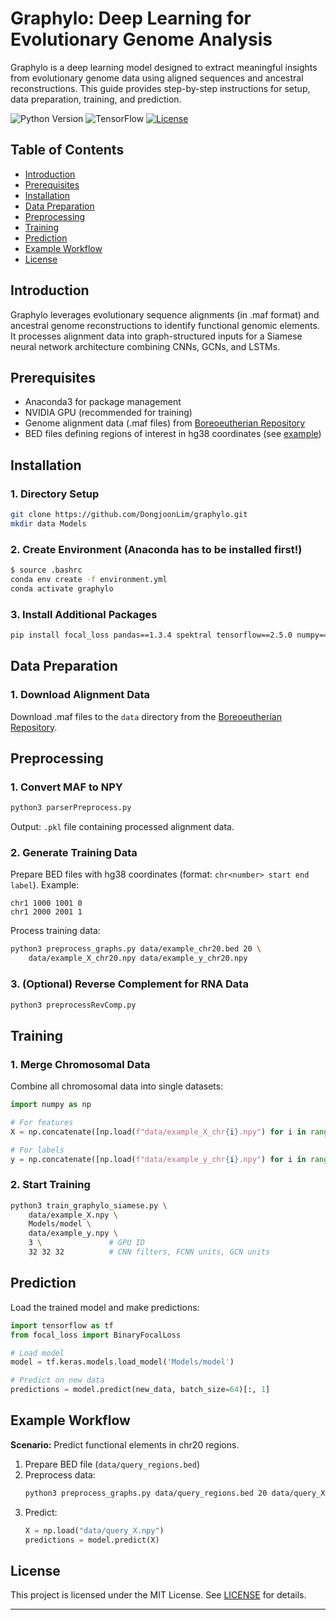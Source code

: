 # Graphylo: Deep Learning for Evolutionary Genome Analysis

Graphylo is a deep learning model designed to extract meaningful insights from evolutionary genome data using aligned sequences and ancestral reconstructions. This guide provides step-by-step instructions for setup, data preparation, training, and prediction.

![Python Version](https://img.shields.io/badge/Python-3.7%2B-blue)
![TensorFlow](https://img.shields.io/badge/TensorFlow-2.5-orange)
[![License](https://img.shields.io/badge/License-MIT-green)](LICENSE)

## Table of Contents
- [Introduction](#introduction)
- [Prerequisites](#prerequisites)
- [Installation](#installation)
- [Data Preparation](#data-preparation)
- [Preprocessing](#preprocessing)
- [Training](#training)
- [Prediction](#prediction)
- [Example Workflow](#example-workflow)
- [License](#license)

## Introduction
Graphylo leverages evolutionary sequence alignments (in .maf format) and ancestral genome reconstructions to identify functional genomic elements. It processes alignment data into graph-structured inputs for a Siamese neural network architecture combining CNNs, GCNs, and LSTMs.

## Prerequisites
- Anaconda3 for package management
- NVIDIA GPU (recommended for training)
- Genome alignment data (.maf files) from [Boreoeutherian Repository](http://repo.cs.mcgill.ca/PUB/blanchem/Boreoeutherian/)
- BED files defining regions of interest in hg38 coordinates (see [example](data/example.bed))

## Installation
### 1. Directory Setup
```bash
git clone https://github.com/DongjoonLim/graphylo.git
mkdir data Models
```

### 2. Create Environment (Anaconda has to be installed first!)
```bash
$ source .bashrc
conda env create -f environment.yml
conda activate graphylo
```

### 3. Install Additional Packages
```bash
pip install focal_loss pandas==1.3.4 spektral tensorflow==2.5.0 numpy==1.20.3 pyBigWig
```

## Data Preparation

### 1. Download Alignment Data
Download .maf files to the `data` directory from the [Boreoeutherian Repository](http://repo.cs.mcgill.ca/PUB/blanchem/Boreoeutherian/).

## Preprocessing

### 1. Convert MAF to NPY
```bash
python3 parserPreprocess.py
```
Output: `.pkl` file containing processed alignment data.

### 2. Generate Training Data
Prepare BED files with hg38 coordinates (format: `chr<number> start end label`). Example:
```bed
chr1 1000 1001 0
chr1 2000 2001 1
```

Process training data:
```bash
python3 preprocess_graphs.py data/example_chr20.bed 20 \
    data/example_X_chr20.npy data/example_y_chr20.npy
```

### 3. (Optional) Reverse Complement for RNA Data
```bash
python3 preprocessRevComp.py
```

## Training

### 1. Merge Chromosomal Data
Combine all chromosomal data into single datasets:
```python
import numpy as np

# For features
X = np.concatenate([np.load(f"data/example_X_chr{i}.npy") for i in range(1,23)], axis=0)

# For labels
y = np.concatenate([np.load(f"data/example_y_chr{i}.npy") for i in range(1,23)], axis=0)
```

### 2. Start Training
```bash
python3 train_graphylo_siamese.py \
    data/example_X.npy \
    Models/model \
    data/example_y.npy \
    3 \               # GPU ID
    32 32 32          # CNN filters, FCNN units, GCN units
```

## Prediction
Load the trained model and make predictions:
```python
import tensorflow as tf
from focal_loss import BinaryFocalLoss

# Load model
model = tf.keras.models.load_model('Models/model')

# Predict on new data
predictions = model.predict(new_data, batch_size=64)[:, 1]
```

## Example Workflow
**Scenario:** Predict functional elements in chr20 regions.

1. Prepare BED file (`data/query_regions.bed`)
2. Preprocess data:
   ```bash
   python3 preprocess_graphs.py data/query_regions.bed 20 data/query_X.npy data/query_y.npy
   ```
3. Predict:
   ```python
   X = np.load("data/query_X.npy")
   predictions = model.predict(X)
   ```

## License
This project is licensed under the MIT License. See [LICENSE](LICENSE) for details.

---

